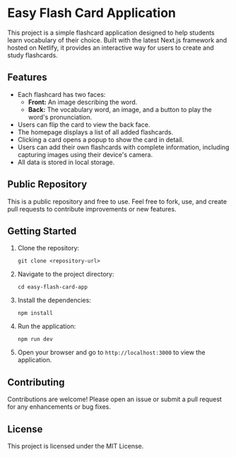 # Easy Flash Card Application

This project is a simple flashcard application designed to help students learn vocabulary of their choice. Built with the latest Next.js framework and hosted on Netlify, it provides an interactive way for users to create and study flashcards.

## Features

- Each flashcard has two faces:
   - **Front:** An image describing the word.
   - **Back:** The vocabulary word, an image, and a button to play the word's pronunciation.
- Users can flip the card to view the back face.
- The homepage displays a list of all added flashcards.
- Clicking a card opens a popup to show the card in detail.
- Users can add their own flashcards with complete information, including capturing images using their device's camera.
- All data is stored in local storage.

## Public Repository

This is a public repository and free to use. Feel free to fork, use, and create pull requests to contribute improvements or new features.

## Getting Started

1. Clone the repository:
    ```
    git clone <repository-url>
    ```

2. Navigate to the project directory:
    ```
    cd easy-flash-card-app
    ```

3. Install the dependencies:
    ```
    npm install
    ```

4. Run the application:
    ```
    npm run dev
    ```

5. Open your browser and go to `http://localhost:3000` to view the application.

## Contributing

Contributions are welcome! Please open an issue or submit a pull request for any enhancements or bug fixes.

## License

This project is licensed under the MIT License.